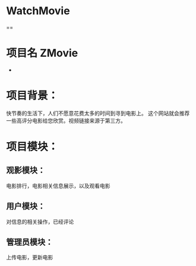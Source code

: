 # WatchMovie
==
# 项目名 ZMovie
-
# 项目背景：
快节奏的生活下，人们不愿意花费太多的时间到寻到电影上。
这个网站就会推荐一些高评分电影给您欣赏。视频链接来源于第三方。
# 项目模块：
## 观影模块：
电影排行，电影相关信息展示，以及观看电影
## 用户模块：
对信息的相关操作，已经评论
## 管理员模块：
上传电影，更新电影

